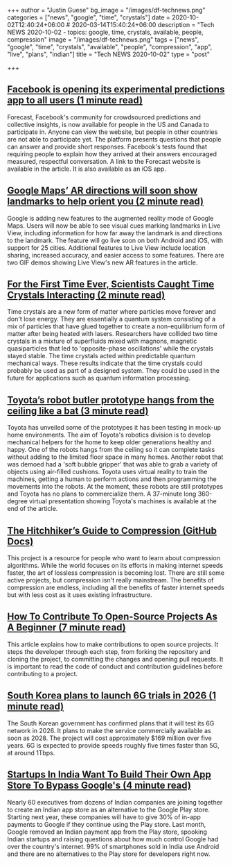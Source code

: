 +++
author = "Justin Guese"
bg_image = "/images/df-technews.png"
categories = ["news", "google", "time", "crystals"]
date = 2020-10-02T12:40:24+06:00 # 2020-03-14T15:40:24+06:00
description = "Tech NEWS 2020-10-02 - topics: google, time, crystals, available, people, compression"
image = "/images/df-technews.png"
tags = ["news", "google", "time", "crystals", "available", "people", "compression", "app", "live", "plans", "indian"]
title = "Tech NEWS 2020-10-02"
type = "post"

+++

## [Facebook is opening its experimental predictions app to all users (1 minute read)](https://www.engadget.com/facebook-forecast-predictions-us-canada-160022767.html/1/01000174e8c84b7d-02728793-bcaa-4641-a4d9-3f57fa054dd8-000000/Bvlgkc63dePH7MtsJ9JVlH6CoPHGafoqrPXSaOzh0_Y=161)

Forecast, Facebook's community for crowdsourced predictions and collective insights, is now available for people in the US and Canada to participate in. Anyone can view the website, but people in other countries are not able to participate yet. The platform presents questions that people can answer and provide short responses. Facebook's tests found that requiring people to explain how they arrived at their answers encouraged measured, respectful conversation. A link to the Forecast website is available in the article. It is also available as an iOS app.

## [Google Maps’ AR directions will soon show landmarks to help orient you (2 minute read)](https://www.theverge.com/2020/10/1/21497741/google-maps-ar-directions-landmarks-orientation-live-view/1/01000174e8c84b7d-02728793-bcaa-4641-a4d9-3f57fa054dd8-000000/13iB-b-2hTH9kRCqDYGLocaNgFX43Cs4gPCG6L8LroA=161)

Google is adding new features to the augmented reality mode of Google Maps. Users will now be able to see visual cues marking landmarks in Live View, including information for how far away the landmark is and directions to the landmark. The feature will go live soon on both Android and iOS, with support for 25 cities. Additional features to Live View include location sharing, increased accuracy, and easier access to some features. There are two GIF demos showing Live View's new AR features in the article.

## [For the First Time Ever, Scientists Caught Time Crystals Interacting (2 minute read)](https://www.popularmechanics.com/science/a33648414/scientists-catch-time-crystals-interacting//1/01000174e8c84b7d-02728793-bcaa-4641-a4d9-3f57fa054dd8-000000/CQohmIchQrEYvy6pgoI02DxuDPUQ-AwgEkRCxkINnFk=161)

Time crystals are a new form of matter where particles move forever and don't lose energy. They are essentially a quantum system consisting of a mix of particles that have glued together to create a non-equilibrium form of matter after being heated with lasers. Researchers have collided two time crystals in a mixture of superfluids mixed with magnons, magnetic quasiparticles that led to 'opposite-phase oscillations' while the crystals stayed stable. The time crystals acted within predictable quantum mechanical ways. These results indicate that the time crystals could probably be used as part of a designed system. They could be used in the future for applications such as quantum information processing.

## [Toyota’s robot butler prototype hangs from the ceiling like a bat (3 minute read)](https://www.theverge.com/2020/10/1/21496692/toyota-robots-tri-research-institute-home-helping-gantry-ceiling-machine/1/01000174e8c84b7d-02728793-bcaa-4641-a4d9-3f57fa054dd8-000000/JTiJAu-ov5v27QhYZKKvZaJmm8gYF0pyYoZKMt9zP_U=161)

Toyota has unveiled some of the prototypes it has been testing in mock-up home environments. The aim of Toyota's robotics division is to develop mechanical helpers for the home to keep older generations healthy and happy. One of the robots hangs from the ceiling so it can complete tasks without adding to the limited floor space in many homes. Another robot that was demoed had a 'soft bubble gripper' that was able to grab a variety of objects using air-filled cushions. Toyota uses virtual reality to train the machines, getting a human to perform actions and then programming the movements into the robots. At the moment, these robots are still prototypes and Toyota has no plans to commercialize them. A 37-minute long 360-degree virtual presentation showing Toyota's machines is available at the end of the article.

## [The Hitchhiker’s Guide to Compression (GitHub Docs)](https://go-compression.github.io//1/01000174e8c84b7d-02728793-bcaa-4641-a4d9-3f57fa054dd8-000000/IMIjbTJtVOvu1zGIs02Cz8KtN83SyS6Mk4zUxRcNy9U=161)

This project is a resource for people who want to learn about compression algorithms. While the world focuses on its efforts in making internet speeds faster, the art of lossless compression is becoming lost. There are still some active projects, but compression isn't really mainstream. The benefits of compression are endless, including all the benefits of faster internet speeds but with less cost as it uses existing infrastructure.

## [How To Contribute To Open-Source Projects As A Beginner (7 minute read)](https://catalins.tech/how-to-contribute-to-open-source-projects-as-a-beginner/1/01000174e8c84b7d-02728793-bcaa-4641-a4d9-3f57fa054dd8-000000/U0M_f_N3Vc-nxI1wjgxrBxGLmRPMF0d6mfBLTQ6qcDc=161)

This article explains how to make contributions to open source projects. It steps the developer through each step, from forking the repository and cloning the project, to committing the changes and opening pull requests. It is important to read the code of conduct and contribution guidelines before contributing to a project.

## [South Korea plans to launch 6G trials in 2026 (1 minute read)](https://www.broadcastprome.com/news/satellite/south-korea-plans-to-launch-6g-trials-in-2026//1/01000174e8c84b7d-02728793-bcaa-4641-a4d9-3f57fa054dd8-000000/XIgXH4R9V2WFb22ePk_d5o9HjFy84dofLaV2P9A56wk=161)

The South Korean government has confirmed plans that it will test its 6G network in 2026. It plans to make the service commercially available as soon as 2028. The project will cost approximately $169 million over five years. 6G is expected to provide speeds roughly five times faster than 5G, at around 1Tbps.

## [Startups In India Want To Build Their Own App Store To Bypass Google's (4 minute read)](https://www.buzzfeednews.com/article/pranavdixit/indian-startups-play-store/1/01000174e8c84b7d-02728793-bcaa-4641-a4d9-3f57fa054dd8-000000/KuvglNcEG6iUvxeUhjrMz9zjKXl9yWkNQvVO_JDiwag=161)

Nearly 60 executives from dozens of Indian companies are joining together to create an Indian app store as an alternative to the Google Play store. Starting next year, these companies will have to give 30% of in-app payments to Google if they continue using the Play store. Last month, Google removed an Indian payment app from the Play store, spooking Indian startups and raising questions about how much control Google had over the country's internet. 99% of smartphones sold in India use Android and there are no alternatives to the Play store for developers right now.

